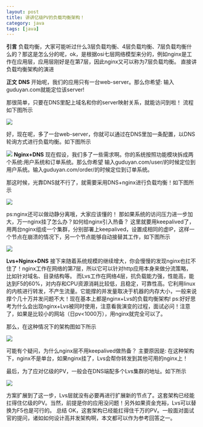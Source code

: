 ```yaml
---
layout: post
title: 讲讲亿级PV的负载均衡架构！
category: java
tags: [java]
---
```



**引言**
负载均衡，大家可能听过什么3层负载均衡、4层负载均衡、7层负载均衡什么的？那这是怎么分的呢，ok，是根据osi七层网络模型来分的，例如nginx是工作在应用层，应用层刚好是在第7层，因此nginx又可以称为7层负载均衡。
直接讲负载均衡架构的演进

**正文**
**DNS**
开始呢，我们的应用只有一台web-server。那么你希望:
输入guduyan.com就能定位该server!

那很简单，只要在DNS里配上域名和你的server映射关系，就能访问到啦！
流程如下图所示

![](https://ziyekudeng.github.io/assets/images/2019/0113/LvsNginxDNS/1.jpg)

好，现在呢，多了一台web-server，你就可以通过在DNS里加一条配置，以DNS轮询方式进行负载均衡。如下图所示

![](https://ziyekudeng.github.io/assets/images/2019/0113/LvsNginxDNS/2.jpg)
**Nginx+DNS**
现在假设，我们多了一些需求啊。你的系统按照功能模块拆成两个系统:用户系统和订单系统。那么你希望
输入guduyan.com/user/的时候定位到用户系统。输入guduyan.com/order/的时候定位到订单系统。

那这时候，光靠DNS就不行了，就需要采用DNS+nginx进行负载均衡！如下图所示

![](https://ziyekudeng.github.io/assets/images/2019/0113/LvsNginxDNS/3.jpg)


ps:nginx还可以做动静分离哦，大家应该懂的！
那如果系统的访问压力进一步加大，万一nginx挂了怎么办？如何给nginx引入热备？
这里就要用keepalived了，用两台nginx组成一个集群，分别部署上keepalived，设置成相同的虚IP，这样一个节点在崩溃的情况下，另一个节点能够自动接替其工作，如下图所示

![](https://ziyekudeng.github.io/assets/images/2019/0113/LvsNginxDNS/4.jpg)

**Lvs+Nginx+DNS**
接下来随着系统规模的继续增大，你会慢慢的发现nginx也扛不住了！nginx工作在网络的第7层，所以它可以针对http应用本身来做分流策略，比如针对域名、目录结构等。
而Lvs工作在网络4层，抗负载能力强，性能高，能达到F5的60%，对内存和CPU资源消耗比较低，且稳定，可靠性高。它利用linux的内核进行转发，不产生流量。它能撑的并发量取决于机器的内存大小，一般来说撑个几十万并发问题不大！现在基本上都是nginx+Lvs的负载均衡架构!
ps:好好思考为什么会出现nginx+Lvs被同时使用，注意看我演变的过程，面试必问！注意了，如果是比较小的网站（日pv<1000万），用nginx就完全可以了。

那么，在这种情况下的架构图如下所示

![](https://ziyekudeng.github.io/assets/images/2019/0113/LvsNginxDNS/5.jpg)

可能有个疑问，为什么nginx层不用keepalived做热备？
主要原因是:
在这种架构下，nginx不是单台，如果nginx挂了，Lvs会帮你转发到其他可用的nginx上！

最后，为了应对亿级的PV，一般会在DNS端配多个Lvs集群的地址。如下所示

![](https://ziyekudeng.github.io/assets/images/2019/0113/LvsNginxDNS/6.jpg)


方案扩展到了这一步，Lvs层就没有必要再进行扩展新的节点了。这套架构已经能扛得住亿级的PV。当然，前提是你的应用没问题！另外如果资金充裕，Lvs可以替换为F5也是可行的。
总结
OK，这套架构已经能扛得住千万的PV。一般面对面试官的提问，诸如如何设计高并发架构啊，本文都可以作为参考回答之一。



